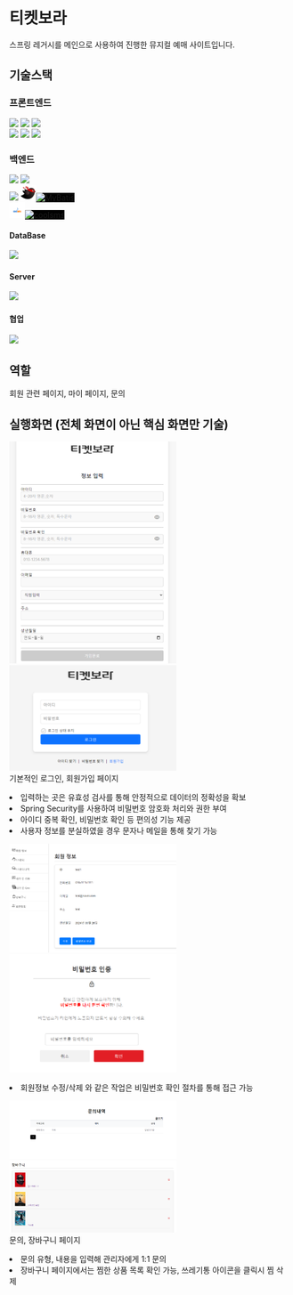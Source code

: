 # 티켓보라

스프링 레거시를 메인으로 사용하여 진행한 뮤지컬 예매 사이트입니다.

## 기술스택

### 프론트엔드
  <div>
    <img src="https://img.shields.io/badge/jsp-F7DF1E?style=for-the-badge&logo=jsp&logoColor=white">
    <img src="https://img.shields.io/badge/html5-E34F26?style=for-the-badge&logo=html5&logoColor=white">
    <img src="https://img.shields.io/badge/css-1572B6?style=for-the-badge&logo=css3&logoColor=white"> 
    <br>
    <img src="https://img.shields.io/badge/Ajax-E4202E?style=for-the-badge&logo=Ajax&logoColor=white">
    <img src="https://img.shields.io/badge/javascript-F7DF1E?style=for-the-badge&logo=javascript&logoColor=black"> 
    <img src="https://img.shields.io/badge/jquery-0769AD?style=for-the-badge&logo=jquery&logoColor=white">
  </div>

### 백엔드
  <div>
    <img src="https://img.shields.io/badge/java-007396?style=for-the-badge&logo=java&logoColor=white">
    <img src="https://img.shields.io/badge/spring-6DB33F?style=for-the-badge&logo=spring&logoColor=white"> 
  <br>
    <img src="https://img.shields.io/badge/spring Security-6DB33F?style=for-the-badge&logo=spring Security&logoColor=white">
    <img src = "https://github.com/lshstory0805/musicalProject/blob/main/Img/Mybatis.png" style="width:28px; height:28px;"><img src="https://img.shields.io/badge/MyBatis-ffffff?style=for-the-badge&logo=none" alt="MyBatis" style="background-color: #000000; color: balck;"> 
  <br>
    <img src = "https://github.com/lshstory0805/musicalProject/blob/main/Img/coolsms.png" style="width:28px; height:28px;"><img src="https://img.shields.io/badge/coolsms-ffffff?style=for-the-badge&logo=none" alt="coolsms" style="background-color: #000000; color: balck;"> 
  

#### DataBase
  <div>
    <img src="https://img.shields.io/badge/oracle-F80000?style=for-the-badge&logo=oracle&logoColor=white">
  </div>

#### Server
  <div>
    <img src="https://img.shields.io/badge/apache tomcat-F8DC75?style=for-the-badge&logo=apachetomcat&logoColor=white">
  </div>

#### 협업
  <div>
    <img src="https://img.shields.io/badge/github-181717?style=for-the-badge&logo=github&logoColor=white">
  </div>

## 역할
   회원 관련 페이지, 마이 페이지, 문의 

## 실행화면 (전체 화면이 아닌 핵심 화면만 기술)
   <img src="https://github.com/lshstory0805/musicalProject/blob/main/Img/signup.png" style="width:300px; height: auto;"><br>
   <img src="https://github.com/lshstory0805/musicalProject/blob/main/Img/%EB%A1%9C%EA%B7%B8%EC%9D%B8.png" style="width:300px; height: auto;"><br>
    기본적인 로그인, 회원가입 페이지<br>
    <li> 입력하는 곳은 유효성 검사를 통해 안정적으로 데이터의 정확성을 확보</li>
    <li> Spring Security를 사용하여 비밀번호 암호화 처리와 권한 부여 </li>
    <li> 아이디 중복 확인, 비밀번호 확인 등 편의성 기능 제공</li>
    <li> 사용자 정보를 분실하였을 경우 문자나 메일을 통해 찾기 가능</li>


  <img src="https://github.com/lshstory0805/musicalProject/blob/main/Img/%ED%9A%8C%EC%9B%90%EC%A0%95%EB%B3%B4.png" style="width:300px; height: auto;"><br>
  <img src="https://github.com/lshstory0805/musicalProject/blob/main/Img/%EB%B9%84%EB%B0%80%EB%B2%88%ED%98%B8%ED%99%95%EC%9D%B8.png"
  style="width:300px; height: auto;"><br>
    <li> 회원정보 수정/삭제 와 같은 작업은 비밀번호 확인 절차를 통해 접근 가능 </li>

  <img src="https://github.com/lshstory0805/musicalProject/blob/main/Img/%EB%AC%B8%EC%9D%98%EB%82%B4%EC%97%AD.png"
  style="width:300px; height: auto;"><br>
  <img src="https://github.com/lshstory0805/musicalProject/blob/main/Img/%EC%9E%A5%EB%B0%94%EA%B5%AC%EB%8B%88.png"
  style="width:300px; height: auto;"><br>
    문의, 장바구니 페이지<br>
    <li> 문의 유형, 내용을 입력해 관리자에게 1:1 문의 </li>
    <li> 장바구니 페이지에서는 찜한 상품 목록 확인 가능, 쓰레기통 아이콘을 클릭시 찜 삭제 </li>
  
  
